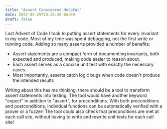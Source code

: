 ```yaml
---
title: "Assert Considered Helpful"
date: 2022-05-25T13:35:26-04:00
draft: false
---
```


Last Advent of Code I took to putting assert statements for every invariant in my code. Most of my time was spent debugging, not the first write or running code. Adding so many asserts provided a number of benefits:

  * Assert statements are a compact form of documenting invariants, both expected and produced, making code easier to reason about.
  * Each assert serves as a concise unit test with exactly the necessary cases.
  * Most importantly, asserts catch logic bugs when code doesn't produce the intended results

Writing about this has me thinking, there should be a tool to transform assert statements into testing. The tool would have another keyword "expect" in addition to "assert", for preconditions. With both preconditions and postconditions, individual functions can be automatically verified with a prover or a fuzzer! The tool could also check that preconditions are met at each call site, without having to write and rewrite unit tests for each call site!